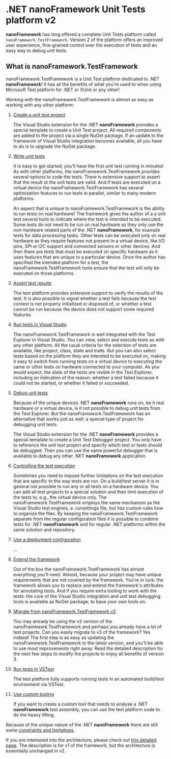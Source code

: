 # .NET **nanoFramework** Unit Tests platform v2

**nanoFramework** has long offered a complete Unit Tests platform called `nanoFramework.TestFramework`. Version 2 of the platform offers an improved user experience, fine-grained control over the execution of tests and an easy way to debug unit tests.

## What is nanoFramework.TestFramework

nanoFramework.TestFramework is a Unit Test platform dedicated to .NET **nanoFramework**! It has all the benefits of what you're used to when using Microsoft Test platform for .NET or XUnit or any other!

Working with the nanoFramework.TestFramework is almost as easy as working with any other platform:

1. [Create a unit test project](Create-a-unit-test-project)

	The Visual Studio extension for the .NET **nanoFramework** provides a special template to create a Unit Test project. All required components are added to the project via a single NuGet package. If an update to the framework of Visual Studio integration becomes available, all you have to do is to upgrade the NuGet package.

2. [Write unit tests](writing-unit-tests)

	It is easy to get started; you'll have the first unit test running in minutes! As with other platforms, the nanoFramework.TestFramework provides several options to code the tests. There is extensive support to assert that the result ot the unit tests are valid. And if tests are executed on a virtual device the nanoFramework.TestFramework has several optimization features to run tests in parallel, similar to many modern platforms.

	An aspect that is unique to nanoFramework.TestFramework is the ability to run tests on real hardware! The framework gives the author of a a unit test several tools to indicate where the test is intended to be executed. Some tests do not need to be run on real hardware as they only use the non-hardware related parts of the .NET **nanoFramework**, for example tests for data processing tasks. Other tests can be executed only on real hardware as they require features not present in a virtual device, like I/O pins, SPI or I2C support and connected sensors or other devices. And then there are tests that must be executed on specific hardware as it uses features that are unique to a particular device. Once the author has specified the intended platform for a test, the nanoFramework.TestFramework tools ensure that the test will only be executed on those platforms.

3. [Assert test results](assert)

	The test platform provides extensive support to verify the results of the test. It is also possible to signal whether a test fails because the test context is not properly initialized or disposed of, or whether a test cannot be run because the device does not support some required features.

4. [Run tests in Visual Studio](run-tests-in-visual-studio)

	The nanoFramework.TestFramework is well integrated with the Test Explorer in Visual Studio. You can view, select and execute tests as with any other platform. All the usual criteria for the selection of tests are available, like project, class, state and traits. But you can also select tests based on the platform they are intended to be executed on, making it easy to switch from running tests on a virtual device to executing the same or other tests on hardware connected to your computer. As you would expect, the state of the tests are visible in the Test Explorer, including an indication of the reason: whether a test failed because it could not be started, or whether it failed or succeeded.

5. [Debug unit tests](debugging-unit-tests)

	Because of the unique devices .NET **nanoFramework** runs on, be it real hardware or a virtual device, is it not possible to debug unit tests from the Test Explorer. But the nanoFramework.TestFramework has an alternative that works just as well: a special type of project for debugging unit tests.

	The Visual Studio extension for the .NET **nanoFramework** provides a special template to create a Unit Test Debugger project. You only have to reference the unit test project and specify which test or tests should be debugged. Then you can use the same powerful debugger that is available to debug any other .NET **nanoFramework** application.

6. [Controlling the test execution](controlling-the-test-execution)

	Sometimes you need to impose further limitations on the test execution that are specific to the way tests are run. On a build/test server it is in general not possible to run any or all tests on a hardware device. You can add all test projects to a special solution and then limit execution of the tests to, e.g., the virtual device only. The nanoFramework.TestFramework employs the same mechanism as the Visual Studio test engines, a .runsettings file, but has custom rules how to organize the files. By keeping the nanoFramework.TestFramework separate from the regular configuration files it is possible to combine tests for .NET **nanoFramework** and for regular .NET platforms within the same solution and repository.

7. [Use a deployment configuration](deployment-configuration)

	...

8. [Extend the framework](extending-the-framework)

	Out of the box the nanoFramework.TestFramework has almost everything you'll need. Almost, because your project may have unique requirements that are not covered by the framework. You're in luck: the framework allows you to replace and extend the framework's attributes for annotating tests. And if you require extra tooling to work with the tests: the core of the Visual Studio integration and unit test debugging tools is available as NuGet package, to base your own tools on.

9. [Migrate from nanoFramework.TestFramework v2](migrate-from-v1)

	You may already be using the v2 version of the nanoFramework.TestFramework and perhaps you already have a lot of test projects. Can you easily migrate to v3 of the framework? Yes indeed! The first step is as easy as updating the nanoFramework.TestFramework to the latest version, and you'll be able to use most improvements right away. Read the detailed description for the next few steps to modify the projects to enjoy all benefits of version 3.

10. [Run tests in VSTest](run-tests-in-vstest)

	The test platform fully supports running tests in an automated build/test environment via VSTest.

11. [Use custom tooling](use-custom-tooling)

	If you want to create a custom tool that needs to analyse a .NET **nanoFramework** test assembly, you can use the test platform code to do the heavy lifting.

Because of the unique nature of the .NET **nanoFramework** there are still some [constraints and limitations](constraints-limitations). 

If you are interested into the architecture, please check out [this detailed page](../architecture/unit-test.md). The description is for v1 of the framework, but the architecture is essentially unchanged in v2.